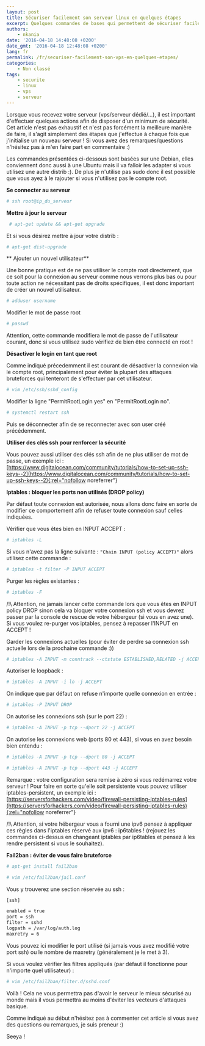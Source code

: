 ```yaml
---
layout: post
title: Sécuriser facilement son serveur linux en quelques étapes
excerpt: Quelques commandes de bases qui permettent de sécuriser facilement et rapidement un serveur linux (protection ssh, iptables, fail2ban,...)
authors:
    - nkania
date: '2016-04-18 14:48:08 +0200'
date_gmt: '2016-04-18 12:48:08 +0200'
lang: fr
permalink: /fr/securiser-facilement-son-vps-en-quelques-etapes/
categories:
    - Non classé
tags:
    - securite
    - linux
    - vps
    - serveur
---
```


Lorsque vous recevez votre serveur (vps/serveur dédié/...), il est important d'effectuer quelques actions afin de disposer d'un minimum de sécurité. Cet article n'est pas exhaustif et n'est pas forcément la meilleure manière de faire, il s'agit simplement des étapes que j'effectue à chaque fois que j'initialise un nouveau serveur ! Si vous avez des remarques/questions n'hésitez pas à m'en faire part en commentaire :)

Les commandes présentées ci-dessous sont basées sur une Debian, elles conviennent donc aussi à une Ubuntu mais il va falloir les adapter si vous utilisez une autre distrib :). De plus je n'utilise pas sudo donc il est possible que vous ayez à le rajouter si vous n'utilisez pas le compte root.

**Se connecter au serveur**

```bash
# ssh root@ip_du_serveur
```

 **Mettre à jour le serveur**

```bash
 # apt-get update && apt-get upgrade
```

Et si vous désirez mettre à jour votre distrib :

```bash
# apt-get dist-upgrade
```

** Ajouter un nouvel utilisateur**

Une bonne pratique est de ne pas utiliser le compte root directement, que ce soit pour la connexion au serveur comme nous verrons plus bas ou pour toute action ne nécessitant pas de droits spécifiques, il est donc important de créer un nouvel utilisateur.

```bash
# adduser username
```

Modifier le mot de passe root

```bash
# passwd
```

Attention, cette commande modifiera le mot de passe de l'utilisateur courant, donc si vous utilisez sudo vérifiez de bien être connecté en root !

**Désactiver le login en tant que root**

Comme indiqué précedemment il est courant de désactiver la connexion via le compte root, principalement pour éviter la plupart des attaques bruteforces qui tenteront de s'effectuer par cet utilisateur.

```bash
# vim /etc/ssh/sshd_config
```

Modifier la ligne "PermitRootLogin yes" en "PermitRootLogin no".

```bash
# systemctl restart ssh
```

Puis se déconnecter afin de se reconnecter avec son user créé précédemment.

**Utiliser des clés ssh pour renforcer la sécurité**

Vous pouvez aussi utiliser des clés ssh afin de ne plus utiliser de mot de passe, un exemple ici : [https://www.digitalocean.com/community/tutorials/how-to-set-up-ssh-keys--2](https://www.digitalocean.com/community/tutorials/how-to-set-up-ssh-keys--2){:rel="nofollow noreferrer"}

**Iptables : bloquer les ports non utilisés (DROP policy)**

Par défaut toute connexion est autorisée, nous allons donc faire en sorte de modifier ce comportement afin de refuser toute connexion sauf celles indiquées.

Vérifier que vous êtes bien en INPUT ACCEPT :

```bash
# iptables -L
```

Si vous n'avez pas la ligne suivante : `"Chain INPUT (policy ACCEPT)"` alors utilisez cette commande :

```bash
# iptables -t filter -P INPUT ACCEPT
```

Purger les règles existantes :

```bash
# iptables -F
```

/!\ Attention, ne jamais lancer cette commande lors que vous êtes en INPUT policy DROP sinon cela va bloquer votre connexion ssh et vous devrez passer par la console de rescue de votre hébergeur (si vous en avez une). Si vous voulez re-purger vos iptables, pensez à repasser l'INPUT en ACCEPT !

Garder les connexions actuelles (pour éviter de perdre sa connexion ssh actuelle lors de la prochaine commande :))

```bash
# iptables -A INPUT -m conntrack --ctstate ESTABLISHED,RELATED -j ACCEPT
```

Autoriser le loopback :

```bash
# iptables -A INPUT -i lo -j ACCEPT
```

On indique que par défaut on refuse n'importe quelle connexion en entrée :

```bash
# iptables -P INPUT DROP
```

On autorise les connexions ssh (sur le port 22) :

```bash
# iptables -A INPUT -p tcp --dport 22 -j ACCEPT
```

On autorise les connexions web (ports 80 et 443), si vous en avez besoin bien entendu :

```bash
# iptables -A INPUT -p tcp --dport 80 -j ACCEPT
```
```bash
# iptables -A INPUT -p tcp --dport 443 -j ACCEPT
```

Remarque : votre configuration sera remise à zéro si vous redémarrez votre serveur ! Pour faire en sorte qu'elle soit persistente vous pouvez utiliser iptables-persistent, un exemple ici : [https://serversforhackers.com/video/firewall-persisting-iptables-rules](https://serversforhackers.com/video/firewall-persisting-iptables-rules){:rel="nofollow noreferrer"}

/!\ Attention, si votre hébergeur vous a fourni une ipv6 pensez à appliquer ces règles dans l'iptables réservé aux ipv6 : ip6tables ! (rejouez les commandes ci-dessus en changeant iptables par ip6tables et pensez à les rendre persistent si vous le souhaitez).

**Fail2ban : éviter de vous faire bruteforce**

```bash
# apt-get install fail2ban
```
```bash
# vim /etc/fail2ban/jail.conf
```

Vous y trouverez une section réservée au ssh :
```bash
[ssh]

enabled = true
port = ssh
filter = sshd
logpath = /var/log/auth.log
maxretry = 6
```

Vous pouvez ici modifier le port utilisé (si jamais vous avez modifié votre port ssh) ou le nombre de maxretry (généralement je le met à 3).

Si vous voulez vérifier les filtres appliqués (par défaut il fonctionne pour n'importe quel utilisateur) :

```bash
# vim /etc/fail2ban/filter.d/sshd.conf
```

Voilà ! Cela ne vous permettra pas d'avoir le serveur le mieux sécurisé au monde mais il vous permettra au moins d'éviter les vecteurs d'attaques basique.

Comme indiqué au début n'hésitez pas à commenter cet article si vous avez des questions ou remarques, je suis preneur :)

Seeya !

